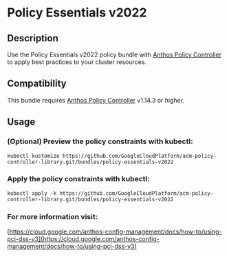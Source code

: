 Policy Essentials v2022
==================================================

## Description

Use the Policy Essentials v2022 policy bundle with [Anthos Policy Controller](https://cloud.google.com/anthos-config-management/docs/concepts/policy-controller) to apply best practices to your cluster resources.

## Compatibility

This bundle requires [Anthos Policy Controller](https://cloud.google.com/anthos-config-management/docs/concepts/policy-controller) v1.14.3 or higher.

## Usage

### (Optional) Preview the policy constraints with kubectl:
```shell
kubectl kustomize https://github.com/GoogleCloudPlatform/acm-policy-controller-library.git/bundles/policy-essentials-v2022
```

### Apply the policy constraints with kubectl:
```shell
kubectl apply -k https://github.com/GoogleCloudPlatform/acm-policy-controller-library.git/bundles/policy-essentials-v2022
```

### For more information visit:
[https://cloud.google.com/anthos-config-management/docs/how-to/using-pci-dss-v3](https://cloud.google.com/anthos-config-management/docs/how-to/using-pci-dss-v3)
